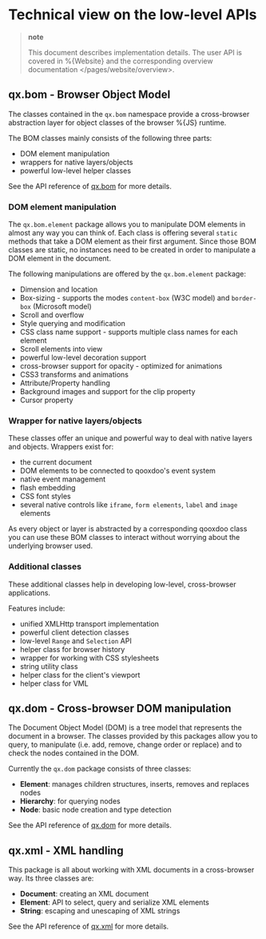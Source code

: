Technical view on the low-level APIs
====================================

> **note**
>
> This document describes implementation details. The user API is
> covered in %{Website} and the
> corresponding overview documentation \</pages/website/overview\>.

qx.bom - Browser Object Model
-----------------------------

The classes contained in the `qx.bom` namespace provide a cross-browser
abstraction layer for object classes of the browser %{JS} runtime.

The BOM classes mainly consists of the following three parts:

-   DOM element manipulation
-   wrappers for native layers/objects
-   powerful low-level helper classes

See the API reference of [qx.bom](http://api.qooxdoo.org/#qx.bom) for
more details.

### DOM element manipulation

The `qx.bom.element` package allows you to manipulate DOM elements in
almost any way you can think of. Each class is offering several `static`
methods that take a DOM element as their first argument. Since those BOM
classes are static, no instances need to be created in order to
manipulate a DOM element in the document.

The following manipulations are offered by the `qx.bom.element` package:

-   Dimension and location
-   Box-sizing - supports the modes `content-box` (W3C model) and
    `border-box` (Microsoft model)
-   Scroll and overflow
-   Style querying and modification
-   CSS class name support - supports multiple class names for each
    element
-   Scroll elements into view
-   powerful low-level decoration support
-   cross-browser support for opacity - optimized for animations
-   CSS3 transforms and animations
-   Attribute/Property handling
-   Background images and support for the clip property
-   Cursor property

### Wrapper for native layers/objects

These classes offer an unique and powerful way to deal with native
layers and objects. Wrappers exist for:

-   the current document
-   DOM elements to be connected to qooxdoo's event system
-   native event management
-   flash embedding
-   CSS font styles
-   several native controls like `iframe`, `form elements`, `label` and
    `image` elements

As every object or layer is abstracted by a corresponding qooxdoo class
you can use these BOM classes to interact without worrying about the
underlying browser used.

### Additional classes

These additional classes help in developing low-level, cross-browser
applications.

Features include:

-   unified XMLHttp transport implementation
-   powerful client detection classes
-   low-level `Range` and `Selection` API
-   helper class for browser history
-   wrapper for working with CSS stylesheets
-   string utility class
-   helper class for the client's viewport
-   helper class for VML

qx.dom - Cross-browser DOM manipulation
---------------------------------------

The Document Object Model (DOM) is a tree model that represents the
document in a browser. The classes provided by this packages allow you
to query, to manipulate (i.e. add, remove, change order or replace) and
to check the nodes contained in the DOM.

Currently the `qx.dom` package consists of three classes:

-   **Element**: manages children structures, inserts, removes and
    replaces nodes
-   **Hierarchy**: for querying nodes
-   **Node**: basic node creation and type detection

See the API reference of [qx.dom](http://api.qooxdoo.org/#qx.dom) for
more details.

qx.xml - XML handling
---------------------

This package is all about working with XML documents in a cross-browser
way. Its three classes are:

-   **Document**: creating an XML document
-   **Element**: API to select, query and serialize XML elements
-   **String**: escaping and unescaping of XML strings

See the API reference of [qx.xml](http://api.qooxdoo.org/#qx.xml) for
more details.
